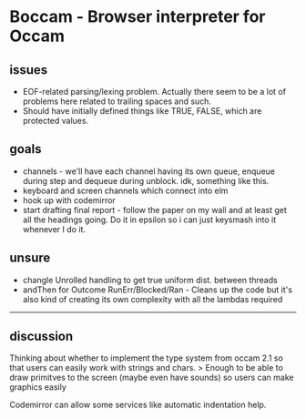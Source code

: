 # Boccam - Browser interpreter for Occam 

## issues

- EOF-related parsing/lexing problem. Actually there seem to be a lot of problems here related to trailing spaces and such.
- Should have initially defined things like TRUE, FALSE, which are protected values.

## goals

- channels - we'll have each channel having its own queue, enqueue during step and dequeue during unblock. idk, something like this.
- keyboard and screen channels which connect into elm
- hook up with codemirror
- start drafting final report - follow the paper on my wall and at least get all the headings going. Do it in epsilon so i can just keysmash into it whenever I do it.

## unsure

- changle Unrolled handling to get true uniform dist. between threads
- andThen for Outcome RunErr/Blocked/Ran - Cleans up the code but it's also kind of creating its own complexity with all the lambdas required

---

## discussion

Thinking about whether to implement the type system from occam 2.1 so that users can easily work with strings and chars. > Enough to be able to draw primitves to the screen (maybe even have sounds) so users can make graphics easily 

Codemirror can allow some services like automatic indentation help.